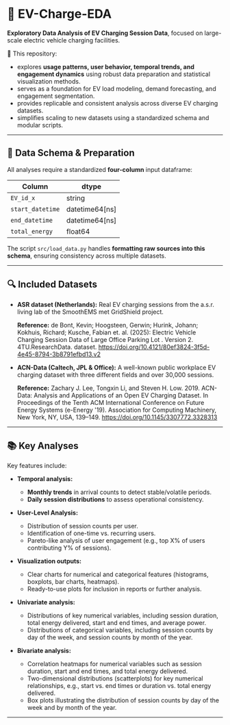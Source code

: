 # 🚗 EV-Charge-EDA

**Exploratory Data Analysis of EV Charging Session Data**, focused on large-scale electric vehicle charging facilities.  

🧪 This repository:
  - explores **usage patterns, user behavior, temporal trends, and engagement dynamics** using robust data preparation and statistical visualization methods.
  - serves as a foundation for EV load modeling, demand forecasting, and engagement segmentation.
  - provides replicable and consistent analysis across diverse EV charging datasets.
  - simplifies scaling to new datasets using a standardized schema and modular scripts.

---

## 🧩 Data Schema & Preparation

All analyses require a standardized **four-column** input dataframe:

| Column           | dtype              |
|------------------|--------------------|
| `EV_id_x`        | string            |
| `start_datetime` | datetime64[ns]    |
| `end_datetime`   | datetime64[ns]    |
| `total_energy`   | float64           |

The script `src/load_data.py` handles **formatting raw sources into this schema**, ensuring consistency across multiple datasets.

---

## 🔍 Included Datasets

- **ASR dataset (Netherlands):** Real EV charging sessions from the a.s.r. living lab of the SmoothEMS met GridShield project.  

  **Reference:** de Bont, Kevin; Hoogsteen, Gerwin; Hurink, Johann; Kokhuis, Richard; Kusche, Fabian et. al. (2025): Electric Vehicle Charging Session Data of Large Office Parking Lot . Version 2. 4TU.ResearchData. dataset. https://doi.org/10.4121/80ef3824-3f5d-4e45-8794-3b8791efbd13.v2

- **ACN-Data (Caltech, JPL & Office):** A well-known public workplace EV charging dataset with three different fields and over 30,000 sessions.

  **Reference:** Zachary J. Lee, Tongxin Li, and Steven H. Low. 2019. ACN-Data: Analysis and Applications of an Open EV Charging Dataset. In Proceedings of the Tenth ACM International Conference on Future Energy Systems (e-Energy '19). Association for Computing Machinery, New York, NY, USA, 139–149. https://doi.org/10.1145/3307772.3328313

---

## 📚 Key Analyses
Key features include:

- **Temporal analysis:**  
  - **Monthly trends** in arrival counts to detect stable/volatile periods.
  - **Daily session distributions** to assess operational consistency.

- **User-Level Analysis:**
  - Distribution of session counts per user.
  - Identification of one-time vs. recurring users.  
  - Pareto-like analysis of user engagement (e.g., top X% of users contributing Y% of sessions).  

- **Visualization outputs:**  
  - Clear charts for numerical and categorical features (histograms, boxplots, bar charts, heatmaps).  
  - Ready-to-use plots for inclusion in reports or further analysis.  

- **Univariate analysis:**  
  - Distributions of key numerical variables, including session duration, total energy delivered, start and end times, and average power.  
  - Distributions of categorical variables, including session counts by day of the week, and session counts by month of the year. 

- **Bivariate analysis:**  
  - Correlation heatmaps for numerical variables such as session duration, start and end times, and total energy delivered.  
  - Two-dimensional distributions (scatterplots) for key numerical relationships, e.g., start vs. end times or duration vs. total energy delivered.  
  - Box plots illustrating the distribution of session counts by day of the week and by month of the year.  

---
